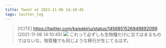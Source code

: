 ```yaml
---
title: Tweet at 2021-11-06 14:10:45
tags: twitter_log
---
```


> [!CITE] https://twitter.com/kaisekiriu/status/1456851526949892099 (2021-11-06 14:10:45)
> ![](https://twitter.com/kaisekiriu/status/1456851526949892099)
> これって必ずしも生物種だけに当てはまるものではないな。物質種でも同じような移行が生じてるはず。
